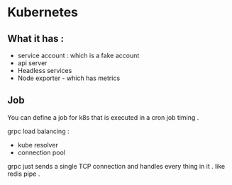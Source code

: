 # Kubernetes

##  What it has : 
* service account : which is a fake account 
* api server 
* Headless services
* Node exporter - which has metrics

## Job 

You can define a job for k8s that is executed in a cron job timing . 

grpc load balancing : 
* kube resolver 
* connection pool

grpc just sends a single TCP connection and handles every thing in it . like redis pipe . 
